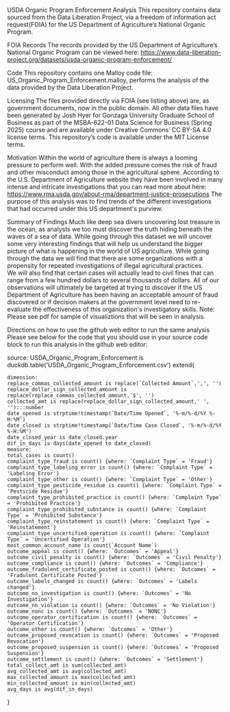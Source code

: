 USDA Organic Program Enforcement Analysis 
This repository contains data sourced from the Data Liberation Project, via a freedom of information act request(FOIA) for the US Department of Agriculture’s National Organic Program. 

FOIA Records
The records provided by the US Department of Agriculture’s National Organic Program can be viewed here: https://www.data-liberation-project.org/datasets/usda-organic-program-enforcement/

Code 
This repository contains one Malloy code file: 
US_Organic_Program_Enforcement.malloy, performs the analysis of the data provided by the Data Liberation Project. 

Licensing
The files provided directly via FOIA (see listing above) are, as government documents, now in the public domain. All other data files have been generated by Josh Hyer for Gonzaga University Graduate School of Business as part of the MSBA-622-01 Data Science for Business (Spring 2025) course and are available under Creative Commons’ CC BY-SA 4.0 license terms. This repository’s code is available under the MIT License terms.

Motivation 
Within the world of agriculture there is always a looming pressure to perform well. With the added pressure comes the risk of fraud and other misconduct among those in the agricultural sphere. According to the U.S. Department of Agriculture website they have been involved in many intense and intricate investigations that you can read more about here: https://www.rma.usda.gov/about-rma/department-justice-prosecutions The purpose of this analysis was to find trends of the different investigations that had occurred under this US department's purview. 

Summary of Findings
Much like deep sea divers uncovering lost treasure in the ocean, as analysts we too must discover the truth hiding beneath the waves of a sea of data. While going through this dataset we will uncover some very interesting  findings that will help us understand the bigger picture of what is happening in the world of US agriculture. While going through the data we will find that there are some organizations with a propensity for repeated investigations of illegal agricultural practices.  
We will also find that certain cases will actually lead to civil fines that can range from a few hundred dollars to several thousands of dollars. All of our observations will ultimately be targeted at trying to discover if the US Department of Agriculture has been having an acceptable amount of fraud discovered or if decision makers at the government level need to re-evaluate the effectiveness of this organization's investigatory skills. 
Note: Please see pdf for sample of visualiztions that will be seen in analysis. 

Directions on how to use the github web editor to run the same analysis
Please see below for the code that you should use in your source code block to run this analysis in the github web editor:

source: USDA_Organic_Program_Enforcement is duckdb.table('USDA_Organic_Program_Enforcement.csv') extend{

    dimension: 
    replace_commas_collected_amount is replace(`Collected Amount`,',', '')
    replace_dollar_sign_collected_amount is replace(replace_commas_collected_amount,'$', '')
    collected_amt is replace(replace_dollar_sign_collected_amount,' ', ''):::number
    date_opened is strptime!timestamp(`Date/Time Opened`, '%-m/%-d/%Y %-H:%M')
    date_closed is strptime!timestamp(`Date/Time Case Closed`, '%-m/%-d/%Y %-H:%M')
    date_closed_year is date_closed.year
    dif_in_days is days(date_opened to date_closed)
    measure: 
    total_cases is count()
    complaint_type_fraud is count() {where: `Complaint Type` = 'Fraud'}
    complaint_type_labeling_error is count() {where: `Complaint Type` = 'Labeling Error'}
    complaint_type_other is count() {where: `Complaint Type` = 'Other'}
    complaint_type_pesticide_residue is count() {where: `Complaint Type` = 'Pesticide Residue'}
    complaint_type_prohibited_practice is count() {where: `Complaint Type` = 'Prohibited Practice'}
    complaint_type_prohibited_substance is count() {where: `Complaint Type` = 'Prohibited Substance'}
    complaint_type_reinstatement is count() {where: `Complaint Type` = 'Reinstatement'}
    complaint_type_uncertified_operation is count() {where: `Complaint Type` = 'Uncertified Operation'}
    most_common_account_name is count(`Account Name`)
    outcome_appeal is count() {where: `Outcomes` = 'Appeal'}
    outcome_civil_penalty is count() {where: `Outcomes` = 'Civil Penalty'}
    outcome_compliance is count() {where: `Outcomes` = 'Compliance'}
    outcome_fradulent_certificate_posted is count() {where: `Outcomes` = 'Fradulent Certificate Posted'}
    outcome_labels_changed is count() {where: `Outcomes` = 'Labels changed'}
    outcome_no_investigation is count() {where: `Outcomes` = 'No Investigation'}
    outcome_no_violation is count() {where: `Outcomes` = 'No Violation'}
    outcome_nonc is count() {where: `Outcomes` = 'NONC'}
    outcome_operator_certification is count() {where: `Outcomes` = 'Operator Certification'}
    outcome_other is count() {where: `Outcomes` = 'Other'}
    outcome_proposed_revocation is count() {where: `Outcomes` = 'Proposed Revocation'}
    outcome_proposed_suspension is count() {where: `Outcomes` = 'Proposed Suspension'}
    outcome_settlement is count() {where: `Outcomes` = 'Settlement'}
    total_collect_amt is sum(collected_amt)
    avg_collected_amt is avg(collected_amt)
    max_collected_amount is max(collected_amt)
    min_collected_amount is min(collected_amt)
    avg_days is avg(dif_in_days)

}

